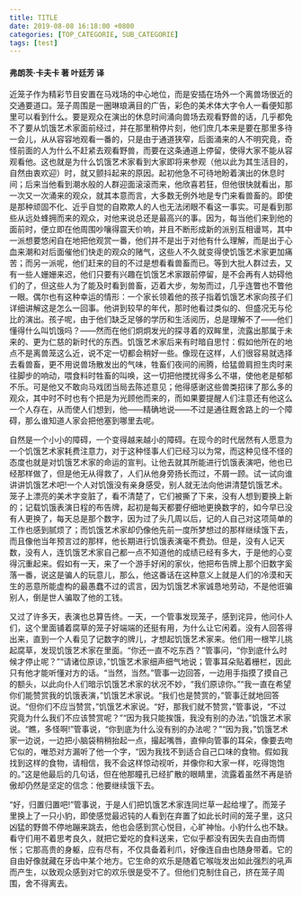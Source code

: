 ```yaml
---
title: TITLE
date: 2019-08-08 16:18:00 +0800
categories: [TOP_CATEGORIE, SUB_CATEGORIE]
tags: [test]    
---
```



####  弗朗茨·卡夫卡 著 叶廷芳 译


近笼子作为精彩节目安置在马戏场的中心地位，而是安插在场外一个离兽场很近的交通要道口。笼子周围是一圈琳琅满目的广告，彩色的美术体大字令人一看便知那里可以看到什么。要是观众在演出的休息时间涌向兽场去观看野兽的话，几乎都免不了要从饥饿艺术家面前经过，并在那里稍停片刻，他们庶几本来是要在那里多待一会儿，从从容容地观看一番的，只是由于通道狭窄，后面涌来的人不明究竟，奇怪前面的人为什么不赶紧去观看野兽，而要在这条通道上停留，使得大家不能从容观看他。这也就是为什么饥饿艺术家看到大家即将来参观（他以此为其生活目的，自然由衷欢迎）时，就又颤抖起来的原因。起初他急不可待地盼着演出的休息时间；后来当他看到潮水般的人群迎面滚滚而来，他欣喜若狂，但他很快就看出，那一次又一次涌来的观众，就其本意而言，大多数无例外地是专门来看兽畜的。即使是那种顽固不化、近乎自觉的自欺欺人的人也无法闭眼不看这一事实。可是看到那些从远处蜂拥而来的观众，对他来说总还是最高兴的事。因为，每当他们来到他的面前时，便立即在他周围吵嚷得震天价响，并且不断形成新的派别互相谩骂，其中一派想要悠闲自在地把他观赏一番，他们并不是出于对他有什么理解，而是出于心血来潮和对后面催他们快走的观众的赌气，这些人不久就变得使饥饿艺术家更加痛苦；而另一派呢，他们赶来的目的不过是想看看兽畜而已。等到大批人群过去，又有一些人姗姗来迟，他们只要有兴趣在饥饿艺术家跟前停留，是不会再有人妨碍他们的了，但这些人为了能及时看到兽畜，迈着大步，匆匆而过，几乎连瞥也不瞥他一眼。偶尔也有这种幸运的情形：一个家长领着他的孩子指着饥饿艺术家向孩子们详细讲解这是怎么一回事。他讲到较早的年代，那时他看过类似的、但盛况无与伦比的演出。孩子呢，由于他们缺乏足够的学历和生活阅历，总是理解不了——他们懂得什么叫饥饿吗？——然而在他们炯炯发光的探寻着的双眸里，流露出那属于未来的、更为仁慈的新时代的东西。饥饿艺术家后来有时暗自思忖：假如他所在的地点不是离兽笼这么近，说不定一切都会稍好一些。像现在这样，人们很容易就选择去看兽畜，更不用说兽场散发出的气味，牲畜们夜间的闹腾，给猛兽肩担生肉时来往脚步的响动，喂食料时牲畜的叫唤，这一切把他搅扰得多么不堪，使他老是郁郁不乐。可是他又不敢向马戏团当局去陈述意见；他得感谢这些兽类招徕了那么多的观众，其中时不时也有个把是为光顾他而来的，而如果要提醒人们注意还有他这么一个人存在，从而使人们想到，他——精确地说——不过是通往厩舍路上的一个障碍，那么谁知道人家会把他塞到哪里去呢。

自然是一个小小的障碍，一个变得越来越小的障碍。在现今的时代居然有人愿意为一个饥饿艺术家耗费注意力，对于这种怪事人们已经习以为常，而这种见怪不怪的态度也就是对饥饿艺术家的命运的宣判。让他去就其所能进行饥饿表演吧，他也已经那样做了，但是他无从得救了，人们从他身旁扬长而过，不屑一顾。试一试向谁讲讲饥饿艺术吧!一个人对饥饿没有亲身感受，别人就无法向他讲清楚饥饿艺术。笼子上漂亮的美术字变脏了，看不清楚了，它们被撕了下来，没有人想到要换上新的；记载饥饿表演日程的布告牌，起初是每天都要仔细地更换数字的，如今早已没有人更换了，每天总是那个数字，因为过了头几周以后，记的人自己对这项简单的工作也感到腻烦了；而饥饿艺术家却仍像他先前一度所梦想过的那样继续饿下去，而且像他当年预言过的那样，他长期进行饥饿表演毫不费劲。但是，没有人记天数，没有人，连饥饿艺术家自己都一点不知道他的成绩已经有多大，于是他的心变得沉重起来。假如有一天，来了一个游手好闲的家伙，他把布告牌上那个旧数字奚落一番，说这是骗人的玩意儿，那么，他这番话在这种意义上就是人们的冷漠和天生的恶意所能虚构的最愚蠢不过的谎言，因为饥饿艺术家诚恳地劳动，不是他诳骗别人，倒是世人骗取了他的工钱。

又过了许多天，表演也总算告终。一天，一个管事发现笼子，感到诧异，他问仆人们，这个里面铺着腐草的笼子好端端的还挺有用，为什么让它闲着。没有人回答得出来，直到一个人看见了记数字的牌儿，才想起饥饿艺术家来。他们用一根竿儿挑起腐草，发现饥饿艺术家在里面。“你还一直不吃东西？”管事问，“你到底什么时候才停止呢？”“请诸位原谅，”饥饿艺术家细声细气地说；管事耳朵贴着栅栏，因此只有他才能听懂对方的话。“当然，当然。”管事一边回答，一边用手指摸了摸自己的额头，以此向仆人们暗示饥饿艺术家的状况不妙，“我们原谅你。”“我一直在希望你们能赞赏我的饥饿表演，”饥饿艺术家说。“我们也是赞赏的，”管事迁就地回答说。“但你们不应当赞赏，”饥饿艺术家说。“好，那我们就不赞赏，”管事说，“不过究竟为什么我们不应该赞赏呢？”“因为我只能挨饿，我没有别的办法，”饥饿艺术家说。“瞧，多怪啊!”管事说，“你到底为什么没有别的办法呢？”“因为我，”饥饿艺术家一边说，一边把小脑袋稍稍抬起一点，撮起嘴唇，直伸向管事的耳朵，像要去吻它似的，唯恐对方漏听了他一个字，“因为我找不到适合自己口味的食物。假如我找到这样的食物，请相信，我不会这样惊动视听，并像你和大家一样，吃得饱饱的。”这是他最后的几句话，但在他那瞳孔已经扩散的眼睛里，流露着虽然不再是骄傲却仍然是坚定的信念：他要继续饿下去。

“好，归置归置吧!”管事说，于是人们把饥饿艺术家连同烂草一起给埋了。而笼子里换上了一只小豹，即使感觉最迟钝的人看到在弃置了如此长时间的笼子里，这只凶猛的野兽不停地蹦来跳去，他也会感到赏心悦目，心旷神怡。小豹什么也不缺。看守们用不着思考良久，就把它爱吃的食料送来，它似乎都没有因失去自由而惆怅；它那高贵的身躯，应有尽有，不仅具备着利爪，好像连自由也随身带着。它的自由好像就藏在牙齿中某个地方。它生命的欢乐是随着它喉咙发出如此强烈的吼声而产生，以致观众感到对它的欢乐很是受不了。但他们克制住自己，挤在笼子周围，舍不得离去。
